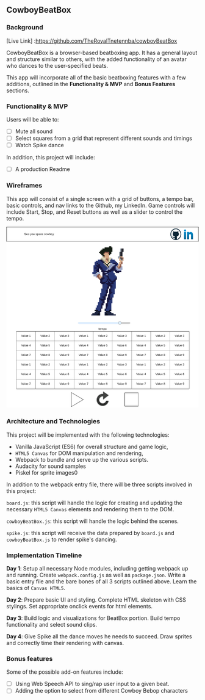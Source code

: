 ## CowboyBeatBox

### Background

[Live Link] :https://github.com/TheRoyalTnetennba/cowboyBeatBox

CowboyBeatBox is a browser-based beatboxing app. It has a general layout and structure similar to others, with the added functionality of an avatar who dances to the user-specified beats.

This app will incorporate all of the basic beatboxing features with a few additions, outlined in the **Functionality & MVP** and **Bonus Features** sections.  

### Functionality & MVP  

Users will be able to:

- [ ] Mute all sound
- [ ] Select squares from a grid that represent different sounds and timings
- [ ] Watch Spike dance

In addition, this project will include:

- [ ] A production Readme

### Wireframes

This app will consist of a single screen with a grid of buttons, a tempo bar,  basic controls, and nav links to the Github, my LinkedIn. Game controls will include Start, Stop, and Reset buttons as well as a slider to control the tempo.

![wireframes](images/CowboyBeatBox.png)

### Architecture and Technologies

This project will be implemented with the following technologies:

- Vanilla JavaScript (ES6) for overall structure and game logic,
- `HTML5 Canvas` for DOM manipulation and rendering,
- Webpack to bundle and serve up the various scripts.
- Audacity for sound samples
- Piskel for sprite images0

In addition to the webpack entry file, there will be three scripts involved in this project:

`board.js`: this script will handle the logic for creating and updating the necessary `HTML5 Canvas` elements and rendering them to the DOM.

`cowboyBeatBox.js`: this script will handle the logic behind the scenes.

`spike.js`: this script will receive the data prepared by `board.js` and `cowboyBeatBox.js` to render spike's dancing.

### Implementation Timeline

**Day 1**: Setup all necessary Node modules, including getting webpack up and running.  Create `webpack.config.js` as well as `package.json`.  Write a basic entry file and the bare bones of all 3 scripts outlined above.  Learn the basics of `Canvas HTML5`.

**Day 2**: Prepare basic UI and styling. Complete HTML skeleton with CSS stylings. Set appropriate onclick events for html elements.

**Day 3**: Build logic and visualizations for BeatBox portion. Build tempo functionality and select sound clips.

**Day 4**: Give Spike all the dance moves he needs to succeed. Draw sprites and correctly time their rendering with canvas.


### Bonus features

Some of the possible add-on features include:

- [ ] Using Web Speech API to sing/rap user input to a given beat.
- [ ] Adding the option to select from different Cowboy Bebop characters
